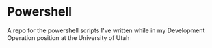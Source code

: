 # Powershell

A repo for the powershell scripts I've written while in my Development Operation position at the University of Utah
